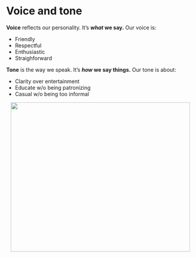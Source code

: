 # Voice and tone

**Voice** reflects our personality. It’s **_what_ we say.** Our voice is:
* Friendly
* Respectful
* Enthusiastic
* Straighforward

**Tone** is the way we speak. It’s **_how_ we say things.** Our tone is about:
* Clarity over entertainment
* Educate w/o being patronizing
* Casual w/o being too informal

<p align="center">
  <img width="480" height="400" src="https://content.screencast.com/users/NicoOS/folders/Jing/media/a165b46a-47ad-472c-aeb3-13519b38ba82/00000076.png">
</p>
